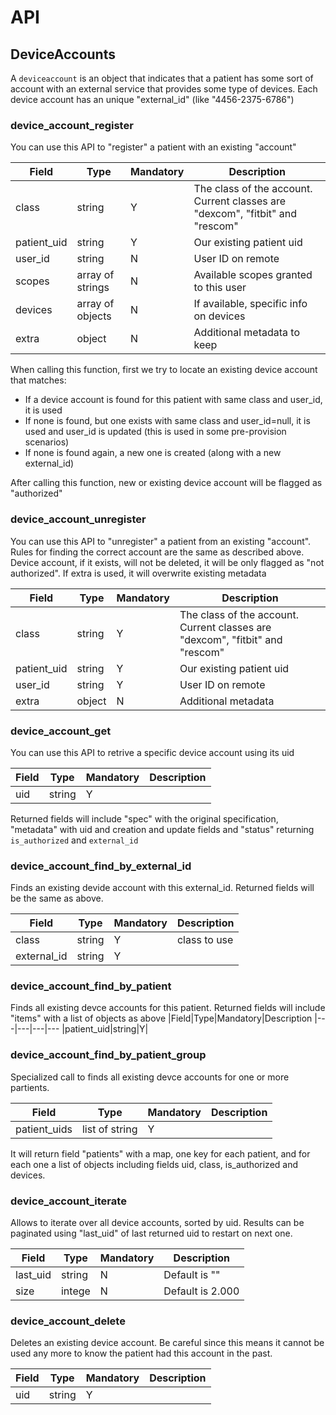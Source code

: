 
# API

## DeviceAccounts

A `deviceaccount` is an object that indicates that a patient has some sort of account with an external service that provides some type of devices.
Each device account has an unique "external_id" (like "4456-2375-6786")



### device_account_register

You can use this API to "register" a patient with an existing "account"

|Field|Type|Mandatory|Description
|---|---|---|---
|class|string|Y|The class of the account. Current classes are "dexcom", "fitbit" and "rescom"
|patient_uid|string|Y|Our existing patient uid
|user_id|string|N|User ID on remote
|scopes|array of strings|N|Available scopes granted to this user
|devices|array of objects|N|If available, specific info on devices
|extra|object|N|Additional metadata to keep

When calling this function, first we try to locate an existing device account that matches:
* If a device account is found for this patient with same class and user_id, it is used
* If none is found, but one exists with same class and user_id=null, it is used and user_id is updated (this is used in some pre-provision scenarios)
* If none is found again, a new one is created (along with a new external_id)

After calling this function, new or existing device account will be flagged as "authorized"


### device_account_unregister

You can use this API to "unregister" a patient from an existing "account".
Rules for finding the correct account are the same as described above. Device account, if it exists, will not be deleted, it will be only flagged as "not authorized".
If extra is used, it will overwrite existing metadata


|Field|Type|Mandatory|Description
|---|---|---|---
|class|string|Y|The class of the account. Current classes are "dexcom", "fitbit" and "rescom"
|patient_uid|string|Y|Our existing patient uid
|user_id|string|Y|User ID on remote
|extra|object|N|Additional metadata


### device_account_get

You can use this API to retrive a specific device account using its uid

|Field|Type|Mandatory|Description
|---|---|---|---
|uid|string|Y|

Returned fields will include "spec" with the original specification, "metadata" with uid and creation and update fields and "status" returning `is_authorized` and `external_id`


### device_account_find_by_external_id

Finds an existing devide account with this external_id. Returned fields will be the same as above.

|Field|Type|Mandatory|Description
|---|---|---|---
|class|string|Y|class to use
|external_id|string|Y|

### device_account_find_by_patient

Finds all existing devce accounts for this patient. Returned fields will include "items" with a list of objects as above
|Field|Type|Mandatory|Description
|---|---|---|---
|patient_uid|string|Y|


### device_account_find_by_patient_group

Specialized call to finds all existing devce accounts for one or more partients. 

|Field|Type|Mandatory|Description
|---|---|---|---
|patient_uids|list of string|Y|

It will return field "patients" with a map, one key for each patient, and for each one a list of objects including fields uid, class, is_authorized and devices.


### device_account_iterate

Allows to iterate over all device accounts, sorted by uid.
Results can be paginated using "last_uid" of last returned uid to restart on next one.

|Field|Type|Mandatory|Description
|---|---|---|---
|last_uid|string|N|Default is ""
|size|intege|N|Default is 2.000

### device_account_delete

Deletes an existing device account.
Be careful since this means it cannot be used any more to know the patient had this account in the past.

|Field|Type|Mandatory|Description
|---|---|---|---
|uid|string|Y|



